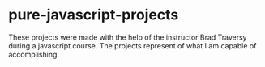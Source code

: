 # pure-javascript-projects
These projects were made with the help of the instructor Brad Traversy during a javascript course.
The projects represent of what I am capable of accomplishing.
